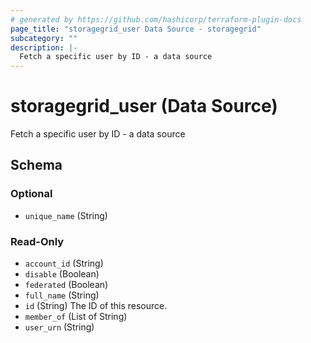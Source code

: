 ```yaml
---
# generated by https://github.com/hashicorp/terraform-plugin-docs
page_title: "storagegrid_user Data Source - storagegrid"
subcategory: ""
description: |-
  Fetch a specific user by ID - a data source
---
```


# storagegrid_user (Data Source)

Fetch a specific user by ID - a data source



<!-- schema generated by tfplugindocs -->
## Schema

### Optional

- `unique_name` (String)

### Read-Only

- `account_id` (String)
- `disable` (Boolean)
- `federated` (Boolean)
- `full_name` (String)
- `id` (String) The ID of this resource.
- `member_of` (List of String)
- `user_urn` (String)
